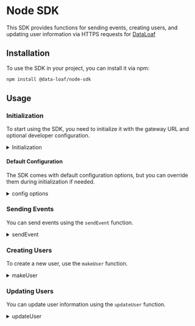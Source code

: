 # Node SDK
This SDK provides functions for sending events, creating users, and updating user information via HTTPS requests for [DataLoaf](https://data-loaf.com)

## Installation
To use the SDK in your project, you can install it via npm:

```bash
npm install @data-loaf/node-sdk
```

## Usage

### Initialization

To start using the SDK, you need to initialize it with the gateway URL and optional developer configuration.

<details>
<summary>Initialization</summary>

**`init(gatewayUrl: string, developerConfig?: object): loaf`**

- `gatewayUrl` (string): The URL of the gateway.
- `developerConfig` (object): Optional configuration object for developer settings like testing and debugging.

**Example:**

```javascript
import sdk from "@data-loaf/node-sdk"

const gatewayUrl = "https://aws.bvha2j3juseast1.com";
const developerConfig = {
  test: true,
  debug: false,
};

const loaf = sdk.init(gatewayUrl, developerConfig);
```
</details>

#### Default Configuration
The SDK comes with default configuration options, but you can override them during initialization if needed.

<details>
<summary>config options</summary>

**Example:**
```javascript
const config = {
    debug: false,
    test: false,
}
```
</details>

### Sending Events

You can send events using the `sendEvent` function.

<details>
<summary>sendEvent</summary>

**`sendEvent(eventName: string, [userId]: string, [eventAttributes]: object): object`**

- `eventName` (string): The name of the event.
- `userId` (string): The ID of the user associated with the event.
- `eventAttributes` (object): Additional attributes associated with the event.

**Example:**

```javascript
loaf.sendEvent("login", "user123", { platform: "web" });
```
</details>

### Creating Users

To create a new user, use the `makeUser` function.

<details>
<summary>makeUser</summary>

**`makeUser(userId: string, [userAttributes]: object): object`**

- `userId` (string): The ID of the new user.
- `userAttributes` (object): Attributes of the new user.

**Example:**

```javascript
loaf.makeUser("user456", { name: "John Doe", email: "john@example.com" });
```
</details>

### Updating Users

You can update user information using the `updateUser` function.

<details>
<summary>updateUser</summary>

**`updateUser(userId: string, userAttributes: object): object`**

- `userId` (string): The ID of the user to update.
- `userAttributes` (object): Updated attributes of the user.

**Example:**

```javascript
loaf.updateUser("user456", { email: "john.doe@example.com" });
```
</details>
